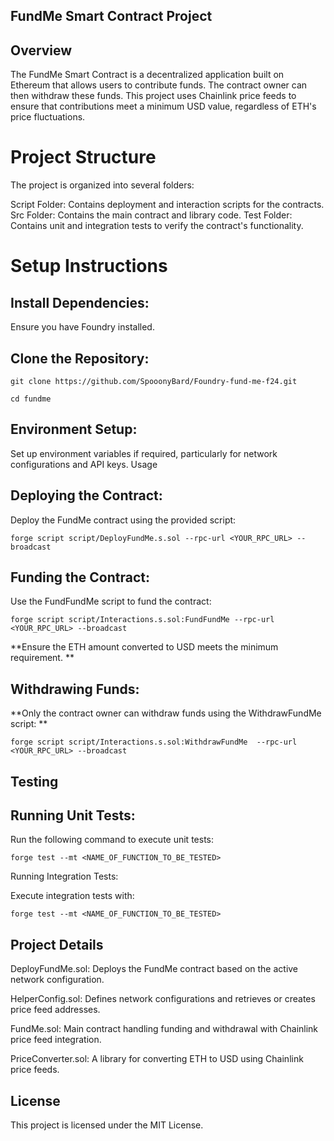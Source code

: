 ## FundMe Smart Contract Project
## Overview

The FundMe Smart Contract is a decentralized application built on Ethereum that allows users to contribute funds. The contract owner can then withdraw these funds. This project uses Chainlink price feeds to ensure that contributions meet a minimum USD value, regardless of ETH's price fluctuations.

# Project Structure

The project is organized into several folders:

Script Folder: Contains deployment and interaction scripts for the contracts.
Src Folder: Contains the main contract and library code.
Test Folder: Contains unit and integration tests to verify the contract's functionality.

# Setup Instructions

## Install Dependencies:

Ensure you have Foundry installed.

## Clone the Repository:


``` 
git clone https://github.com/SpooonyBard/Foundry-fund-me-f24.git
```

```
cd fundme
```



## Environment Setup:

Set up environment variables if required, particularly for network configurations and API keys.
Usage

## Deploying the Contract:

Deploy the FundMe contract using the provided script:

``` forge script script/DeployFundMe.s.sol --rpc-url <YOUR_RPC_URL> --broadcast ```

## Funding the Contract:

Use the FundFundMe script to fund the contract:

``` forge script script/Interactions.s.sol:FundFundMe --rpc-url <YOUR_RPC_URL> --broadcast ```

**Ensure the ETH amount converted to USD meets the minimum requirement.
**

## Withdrawing Funds:

**Only the contract owner can withdraw funds using the WithdrawFundMe script:
**

``` forge script script/Interactions.s.sol:WithdrawFundMe  --rpc-url <YOUR_RPC_URL> --broadcast ```

## Testing

## Running Unit Tests:
Run the following command to execute unit tests:

``` forge test --mt <NAME_OF_FUNCTION_TO_BE_TESTED> ```

Running Integration Tests:

Execute integration tests with:

``` forge test --mt <NAME_OF_FUNCTION_TO_BE_TESTED> ```

## Project Details

DeployFundMe.sol: Deploys the FundMe contract based on the active network configuration.

HelperConfig.sol: Defines network configurations and retrieves or creates price feed addresses.

FundMe.sol: Main contract handling funding and withdrawal with Chainlink price feed integration.

PriceConverter.sol: A library for converting ETH to USD using Chainlink price feeds.

## License

This project is licensed under the MIT License.
